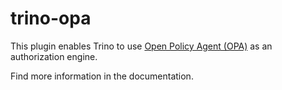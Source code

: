 # trino-opa

This plugin enables Trino to use [Open Policy Agent
(OPA)](https://www.openpolicyagent.org/) as an authorization engine.

Find more information in the documentation.
